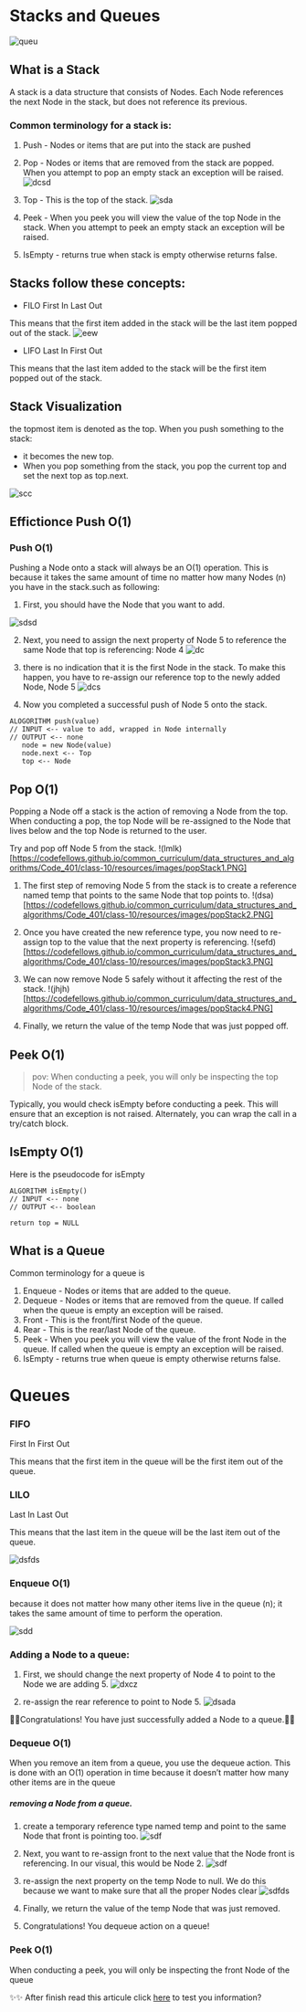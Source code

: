 # Stacks and Queues

![queu](https://www.101computing.net/wp/wp-content/uploads/queue-diagram.png)

## What is a Stack
A stack is a data structure that consists of Nodes. Each Node references the next Node in the stack, but does not reference its previous.
### Common terminology for a stack is:
1. Push - Nodes or items that are put into the stack are pushed
 2. Pop - Nodes or items that are removed from the stack are popped. When you attempt to pop an empty stack an exception will be raised.
 ![dcsd](https://s3.amazonaws.com/stackabuse/media/stacks-and-queues-in-python-2.jpg)

3. Top - This is the top of the stack.
![sda](https://www.google.com/url?sa=i&url=https%3A%2F%2Fwww.tutorialandexample.com%2Fpython-stack%2F&psig=AOvVaw3F9M195aVQSm9WjK6SbnlF&ust=1634765670617000&source=images&cd=vfe&ved=0CAsQjRxqFwoTCJiSyey21_MCFQAAAAAdAAAAABAJ)

4. Peek - When you peek you will view the value of the top Node in the stack. When you attempt to peek an empty stack an exception will be raised.

5. IsEmpty - returns true when stack is empty otherwise returns false.

## Stacks follow these concepts:
* FILO
First In Last Out

This means that the first item added in the stack will be the last item popped out of the stack.
![eew](https://miro.medium.com/max/1838/1*4Pn00ch_p4DTCb4r3naCDQ.png)

* LIFO
Last In First Out

This means that the last item added to the stack will be the first item popped out of the stack.


## Stack Visualization

the topmost item is denoted as the top. When you push something to the stack:
* it becomes the new top. 
* When you pop something from the stack, you pop the current top and set the next top as top.next.

![scc](https://codefellows.github.io/common_curriculum/data_structures_and_algorithms/Code_401/class-10/resources/images/stack1.PNG)

## Effictionce Push O(1)
### Push O(1)
Pushing a Node onto a stack will always be an O(1) operation. This is because it takes the same amount of time no matter how many Nodes (n) you have in the stack.such as following:
1. First, you should have the Node that you want to add.

![sdsd](https://codefellows.github.io/common_curriculum/data_structures_and_algorithms/Code_401/class-10/resources/images/pushStack1.PNG)

2. Next, you need to assign the next property of Node 5 to reference the same Node that top is referencing: Node 4
![dc](https://codefellows.github.io/common_curriculum/data_structures_and_algorithms/Code_401/class-10/resources/images/pushStack2.PNG)

3. there is no indication that it is the first Node in the stack. To make this happen, you have to re-assign our reference top to the newly added Node, Node 5
![dcs](https://codefellows.github.io/common_curriculum/data_structures_and_algorithms/Code_401/class-10/resources/images/pushStack3.PNG)

4. Now you completed a successful push of Node 5 onto the stack.
```
ALOGORITHM push(value)
// INPUT <-- value to add, wrapped in Node internally
// OUTPUT <-- none
   node = new Node(value)
   node.next <-- Top
   top <-- Node
```

## Pop O(1)
Popping a Node off a stack is the action of removing a Node from the top. When conducting a pop, the top Node will be re-assigned to the Node that lives below and the top Node is returned to the user.

Try and pop off Node 5 from the stack.
!(lmlk)[https://codefellows.github.io/common_curriculum/data_structures_and_algorithms/Code_401/class-10/resources/images/popStack1.PNG]

1. The first step of removing Node 5 from the stack is to create a reference named temp that points to the same Node that top points to.
 !(dsa)[https://codefellows.github.io/common_curriculum/data_structures_and_algorithms/Code_401/class-10/resources/images/popStack2.PNG]


2. Once you have created the new reference type, you now need to re-assign top to the value that the next property is referencing. 
!(sefd)[https://codefellows.github.io/common_curriculum/data_structures_and_algorithms/Code_401/class-10/resources/images/popStack3.PNG]

3. We can now remove Node 5 safely without it affecting the rest of the stack.
!(jhjh)[https://codefellows.github.io/common_curriculum/data_structures_and_algorithms/Code_401/class-10/resources/images/popStack4.PNG]

4. Finally, we return the value of the temp Node that was just popped off.

## Peek O(1)

>pov: When conducting a peek, you will only be inspecting the top Node of the stack.

Typically, you would check isEmpty before conducting a peek. This will ensure that an exception is not raised. Alternately, you can wrap the call in a try/catch block.

## IsEmpty O(1)
Here is the pseudocode for isEmpty

```
ALGORITHM isEmpty()
// INPUT <-- none
// OUTPUT <-- boolean

return top = NULL
```

## What is a Queue
Common terminology for a queue is

1. Enqueue - Nodes or items that are added to the queue.
2. Dequeue - Nodes or items that are removed from the queue. If called when the queue is empty an exception will be raised.
3. Front - This is the front/first Node of the queue.
4. Rear - This is the rear/last Node of the queue.
5. Peek - When you peek you will view the value of the front Node in the queue. If called when the queue is empty an exception will be raised.
6. IsEmpty - returns true when queue is empty otherwise returns false.

# Queues

### FIFO
First In First Out

This means that the first item in the queue will be the first item out of the queue.

### LILO
Last In Last Out

This means that the last item in the queue will be the last item out of the queue.

![dsfds](https://codefellows.github.io/common_curriculum/data_structures_and_algorithms/Code_401/class-10/resources/images/Queue.PNG)

### Enqueue O(1)
 because it does not matter how many other items live in the queue (n); it takes the same amount of time to perform the operation.

 ![sdd](https://codefellows.github.io/common_curriculum/data_structures_and_algorithms/Code_401/class-10/resources/images/Enqueue1.PNG)

 ###  Adding a Node to a queue:

 1. First, we should change the next property of Node 4 to point to the Node we are adding 5.
![dxcz](https://codefellows.github.io/common_curriculum/data_structures_and_algorithms/Code_401/class-10/resources/images/Enqueue2.PNG)

2. re-assign the rear reference to point to Node 5. 
![dsada](https://codefellows.github.io/common_curriculum/data_structures_and_algorithms/Code_401/class-10/resources/images/Enqueue3.PNG)

🎉🎉Congratulations! You have just successfully added a Node to a queue.🎉🎉

### Dequeue O(1)
When you remove an item from a queue, you use the dequeue action. This is done with an O(1) operation in time because it doesn’t matter how many other items are in the queue

##### removing a Node from a queue.

1.  create a temporary reference type named temp and point to the same Node that front is pointing too. 
![sdf](https://codefellows.github.io/common_curriculum/data_structures_and_algorithms/Code_401/class-10/resources/images/Dequeue1.PNG)
2. Next, you want to re-assign front to the next value that the Node front is referencing. In our visual, this would be Node 2.
![sdf](https://codefellows.github.io/common_curriculum/data_structures_and_algorithms/Code_401/class-10/resources/images/Dequeue2.PNG)

3. re-assign the next property on the temp Node to null. We do this because we want to make sure that all the proper Nodes clear 
![sdfds](https://codefellows.github.io/common_curriculum/data_structures_and_algorithms/Code_401/class-10/resources/images/Dequeue3.PNG)

4. Finally, we return the value of the temp Node that was just removed.

5. Congratulations! You dequeue action on a queue!


### Peek O(1)
When conducting a peek, you will only be inspecting the front Node of the queue

✨✨ After finish read this articule click [here](classQues10.md) to test you information?
<!-- ![,dcsd]()
![]()
![]()
![]()
![]() -->